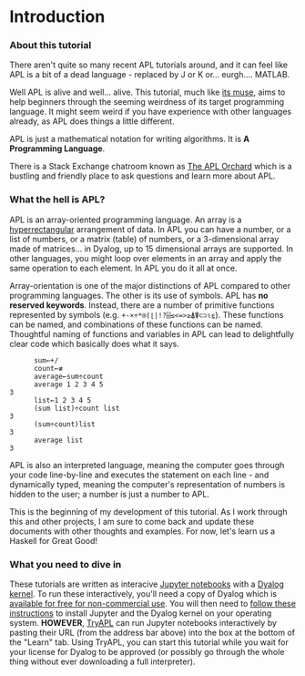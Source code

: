 # Introduction
### About this tutorial
There aren't quite so many recent APL tutorials around, and it can feel like APL is a bit of a dead language - replaced by J or K or... eurgh.... MATLAB.

Well APL is alive and well... alive. This tutorial, much like [its muse](http://learnyouahaskell.com/introduction#about-this-tutorial), aims to help beginners through the seeming weirdness of its target programming language. It might seem weird if you have experience with other languages already, as APL does things a little different. 

APL is just a mathematical notation for writing algorithms. It is __A Programming Language__.

There is a Stack Exchange chatroom known as [The APL Orchard](https://chat.stackexchange.com/rooms/52405/the-apl-orchard) which is a bustling and friendly place to ask questions and learn more about APL.

### What the hell is APL?
APL is an array-oriented programming language. An array is a [hyperrectangular](https://en.wikipedia.org/wiki/Hyperrectangle) arrangement of data. In APL you can have a number, or a list of numbers, or a matrix (table) of numbers, or a 3-dimensional array made of matrices... in Dyalog, up to 15 dimensional arrays are supported. In other languages, you might loop over elements in an array and apply the same operation to each element. In APL you do it all at once.

Array-orientation is one of the major distinctions of APL compared to other programming languages. The other is its use of symbols. APL has **no reserved keywords**. Instead, there are a number of primitive functions represented by symbols (e.g. `+-×÷*⍟⌈⌊|!?⌹≤<=>≥⍋⍒⊂⊃⍳⍷`). These functions can be named, and combinations of these functions can be named. Thoughtful naming of functions and variables in APL can lead to delightfully clear code which basically does what it says.

```APL
      sum←+/
      count←≢  
      average←sum÷count
      average 1 2 3 4 5
3 
      list←1 2 3 4 5
      (sum list)÷count list
3
      (sum÷count)list
3
      average list
3
```

APL is also an interpreted language, meaning the computer goes through your code line-by-line and executes the statement on each line - and dynamically typed, meaning the computer's representation of numbers is hidden to the user; a number is just a number to APL.

This is the beginning of my development of this tutorial. As I work through this and other projects, I am sure to come back and update these documents with other thoughts and examples. For now, let's learn us a Haskell for Great Good!

### What you need to dive in
These tutorials are written as interacive [Jupyter notebooks](https://jupyter.org/) with a [Dyalog kernel](https://github.com/Dyalog/dyalog-jupyter-kernel). To run these interactively, you'll need a copy of Dyalog which is [available for free for non-commercial use](https://www.dyalog.com/download-zone.htm). You will then need to [follow these instructions](https://github.com/Dyalog/dyalog-jupyter-kernel/wiki/1.-Offline-usage) to install Jupyter and the Dyalog kernel on your operating system. **HOWEVER**, [TryAPL](https://tryapl.org/) can run Jupyter notebooks interactively by pasting their URL (from the address bar above) into the box at the bottom of the "Learn" tab. Using TryAPL, you can start this tutorial while you wait for your license for Dyalog to be approved (or possibly go through the whole thing without ever downloading a full interpreter).